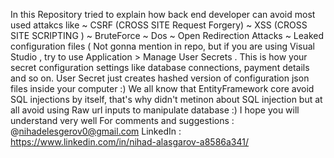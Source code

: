 In this Repository tried to explain how back end developer can avoid most used attakcs like
~ CSRF (CROSS SITE Request Forgery)
~ XSS (CROSS SITE SCRIPTING )
~ BruteForce
~ Dos
~ Open Redirection Attacks
~ Leaked configuration files ( Not gonna mention in repo, but if you are using Visual Studio , try to use Application > Manage User Secrets . This is how your secret configuration settings like database connections, payment details and so on. User Secret just creates hashed version of configuration json files inside your computer :)
We all know that EntityFramework core avoid SQL injections by itself, that's why didn't metinon about SQL injection but at all avoid using Raw url inputs to manipulate database :)
I hope you will understand very well
For comments and suggestions : @nihadelesgerov0@gmail.com
LinkedIn : https://www.linkedin.com/in/nihad-alasgarov-a8586a341/
